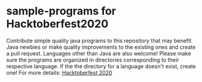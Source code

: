 # sample-programs for Hacktoberfest2020
Contribute simple quality java programs to this repository that may benefit Java newbies or make quality improvements to the existing ones and create a pull request.  Languages other than Java are also welcome! Please make sure the programs are organized in directories corresponding to their respective language. If the the directory for a language doesn't exist, create one!  For more details: [Hacktoberfest 2020](https://hacktoberfest.digitalocean.com/details)
